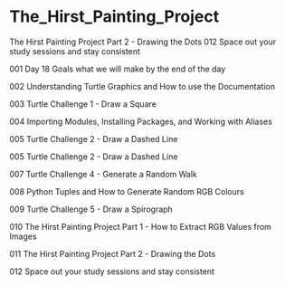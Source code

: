 # The_Hirst_Painting_Project
 The Hirst Painting Project Part 2 - Drawing the Dots  012 Space out your study sessions and stay consistent

 001 Day 18 Goals what we will make by the end of the day

002 Understanding Turtle Graphics and How to use the Documentation

003 Turtle Challenge 1 - Draw a Square

004 Importing Modules, Installing Packages, and Working with Aliases

005 Turtle Challenge 2 - Draw a Dashed Line

005 Turtle Challenge 2 - Draw a Dashed Line

007 Turtle Challenge 4 - Generate a Random Walk

008 Python Tuples and How to Generate Random RGB Colours

009 Turtle Challenge 5 - Draw a Spirograph

010 The Hirst Painting Project Part 1 - How to Extract RGB Values from Images

011 The Hirst Painting Project Part 2 - Drawing the Dots

012 Space out your study sessions and stay consistent
